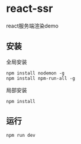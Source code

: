 # react-ssr
react服务端渲染demo

## 安装
全局安装
```
npm install nodemon -g
npm install npm-run-all -g
```
局部安装
```
npm install
```

## 运行
```
npm run dev
```
